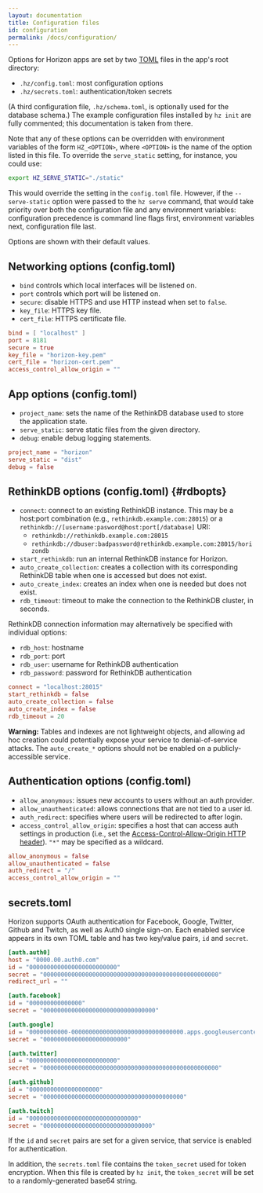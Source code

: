 ```yaml
---
layout: documentation
title: Configuration files
id: configuration
permalink: /docs/configuration/
---
```


Options for Horizon apps are set by two [TOML][] files in the app's root directory:

* `.hz/config.toml`: most configuration options
* `.hz/secrets.toml`: authentication/token secrets

(A third configuration file, `.hz/schema.toml`, is optionally used for the database schema.) The example configuration files installed by `hz init` are fully commented; this documentation is taken from there.

[TOML]: https://github.com/toml-lang/toml

Note that any of these options can be overridden with environment variables of the form `HZ_<OPTION>`, where `<OPTION>` is the name of the option listed in this file. To override the `serve_static` setting, for instance, you could use:

```sh
export HZ_SERVE_STATIC="./static"
```

This would override the setting in the `config.toml` file. However, if the `--serve-static` option were passed to the `hz serve` command, that would take priority over both the configuration file and any environment variables: configuration precedence is command line flags first, environment variables next, configuration file last.

Options are shown with their default values.

## Networking options (config.toml)

* `bind` controls which local interfaces will be listened on.
* `port` controls which port will be listened on.
* `secure`: disable HTTPS and use HTTP instead when set to `false`.
* `key_file`: HTTPS key file.
* `cert_file`: HTTPS certificate file.

```toml
bind = [ "localhost" ]
port = 8181
secure = true
key_file = "horizon-key.pem"
cert_file = "horizon-cert.pem"
access_control_allow_origin = ""
```

## App options (config.toml)

* `project_name`: sets the name of the RethinkDB database used to store the application state.
* `serve_static`: serve static files from the given directory.
* `debug`: enable debug logging statements.

```toml
project_name = "horizon"
serve_static = "dist"
debug = false
```

## RethinkDB options (config.toml) {#rdbopts}

* `connect`: connect to an existing RethinkDB instance. This may be a host:port combination (e.g., `rethinkdb.example.com:28015`) or a `rethinkdb://[username:pasword@host:port[/database]` URI:
    * `rethinkdb://rethinkdb.example.com:28015`
    * `rethinkdb://dbuser:badpassword@rethinkdb.example.com:28015/horizondb`
* `start_rethinkdb`: run an internal RethinkDB instance for Horizon.
* `auto_create_collection`: creates a collection with its corresponding RethinkDB table when one is accessed but does not exist.
* `auto_create_index`: creates an index when one is needed but does not exist.
* `rdb_timeout`: timeout to make the connection to the RethinkDB cluster, in seconds.

RethinkDB connection information may alternatively be specified with individual options:

* `rdb_host`: hostname
* `rdb_port`: port
* `rdb_user`: username for RethinkDB authentication
* `rdb_password`: password for RethinkDB authentication

```toml
connect = "localhost:28015"
start_rethinkdb = false
auto_create_collection = false
auto_create_index = false
rdb_timeout = 20
```

__Warning:__ Tables and indexes are not lightweight objects, and allowing ad hoc creation could potentially expose your service to denial-of-service attacks. The `auto_create_*` options should not be enabled on a publicly-accessible service.

## Authentication options (config.toml)

* `allow_anonymous`: issues new accounts to users without an auth provider.
* `allow_unauthenticated`: allows connections that are not tied to a user id.
* `auth_redirect`: specifies where users will be redirected to after login.
* `access_control_allow_origin`: specifies a host that can access auth settings in production (i.e., set the [Access-Control-Allow-Origin HTTP header][acao]). `"*"` may be specified as a wildcard.

[acao]: https://developer.mozilla.org/en-US/docs/Web/HTTP/Access_control_CORS#Access-Control-Allow-Origin

```toml
allow_anonymous = false
allow_unauthenticated = false
auth_redirect = "/"
access_control_allow_origin = ""
```

## secrets.toml

Horizon supports OAuth authentication for Facebook, Google, Twitter, Github and Twitch, as well as Auth0 single sign-on. Each enabled service appears in its own TOML table and has two key/value pairs, `id` and `secret`.

```toml
[auth.auth0]
host = "0000.00.auth0.com"
id = "0000000000000000000000000"
secret = "00000000000000000000000000000000000000000000000000"
redirect_url = ""

[auth.facebook]
id = "000000000000000"
secret = "00000000000000000000000000000000"

[auth.google]
id = "00000000000-00000000000000000000000000000000.apps.googleusercontent.com"
secret = "000000000000000000000000"

[auth.twitter]
id = "0000000000000000000000000"
secret = "00000000000000000000000000000000000000000000000000"

[auth.github]
id = "00000000000000000000"
secret = "0000000000000000000000000000000000000000"

[auth.twitch]
id = "0000000000000000000000000000000"
secret = "0000000000000000000000000000000"
```

If the `id` and `secret` pairs are set for a given service, that service is enabled for authentication.

In addition, the `secrets.toml` file contains the `token_secret` used for token encryption. When this file is created by `hz init`, the `token_secret` will be set to a randomly-generated base64 string.
